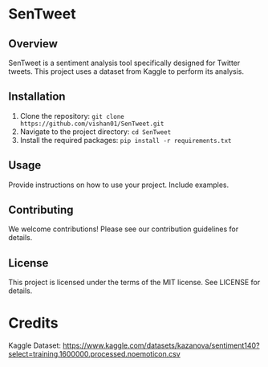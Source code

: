 # SenTweet

## Overview
SenTweet is a sentiment analysis tool specifically designed for Twitter tweets. This project uses a dataset from Kaggle to perform its analysis.

## Installation
1. Clone the repository: `git clone https://github.com/vishan01/SenTweet.git`
2. Navigate to the project directory: `cd SenTweet`
3. Install the required packages: `pip install -r requirements.txt`

## Usage
Provide instructions on how to use your project. Include examples.

## Contributing
We welcome contributions! Please see our contribution guidelines for details.

## License
This project is licensed under the terms of the MIT license. See LICENSE for details.

# Credits
Kaggle Dataset: https://www.kaggle.com/datasets/kazanova/sentiment140?select=training.1600000.processed.noemoticon.csv
